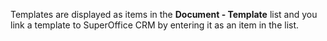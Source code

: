 <!-- markdownlint-disable-file MD041 -->
Templates are displayed as items in the **Document - Template** list and you link a template to SuperOffice CRM by entering it as an item in the list.
